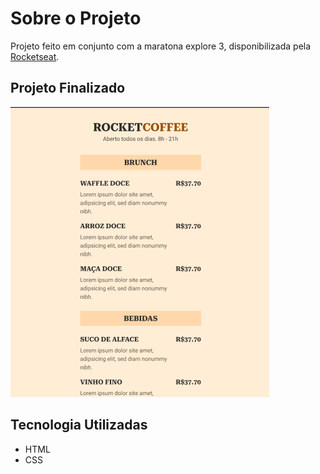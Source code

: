 # Sobre o Projeto

Projeto feito em conjunto com a maratona explore 3, disponibilizada pela [Rocketseat](https://www.rocketseat.com.br).

## Projeto Finalizado

![projeto finalizado](./assets/pronto.png)

## Tecnologia Utilizadas

- HTML
- CSS
